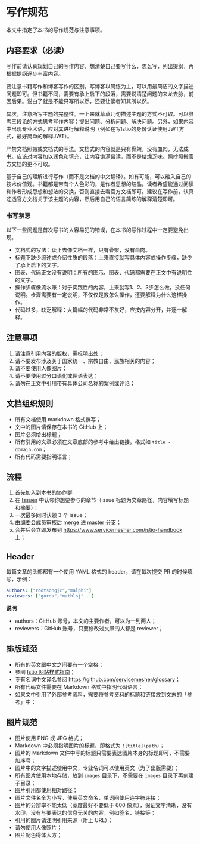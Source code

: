 # 写作规范

本文中指定了本书的写作规范与注意事项。

## 内容要求（必读）

写作前请认真规划自己的写作内容，想清楚自己要写什么，怎么写，列出提纲，再根据提纲逐步丰富内容。

要注意书籍写作和博客写作的区别。写博客以简练为主，可以用最简洁的文字描述问题即可。但书籍不同，需要有承上启下的段落，需要说清楚问题的来龙去脉，前因后果。说白了就是不能只写所以然，还要让读者知其所以然。

其次，注意所写主题的完整性。一上来就草草几句描述主题的方式不可取。可以参考三段论的方式思考写作内容：提出问题、分析问题、解决问题。另外，如果内容中出现专业术语，应对其进行解释说明（例如在写Istio的身份认证使用JWT方式，最好简单的解释JWT）。

严禁文档照搬或文档式的写法。文档式的内容就是只有骨架，没有血肉，无法成书。应该对内容加以润色和填充，让内容饱满易读，而不是枯燥乏味。照抄照搬官方文档的更不可取。

基于自己的理解进行写作（而不是文档的中文翻译）。如有可能，可以融入自己的技术价值观。书籍都是带有个人色彩的，是作者思想的结晶。读者希望能通过阅读和作者形成思想和想法的交换，否则直接去看官方文档即可。建议在写作前，认真吃透官方文档关于该主题的内容，然后用自己的语言简练的解释清楚即可。

### 书写禁忌

以下一些问题是首次写书的人容易犯的错误，在本书的写作过程中一定要避免出现。

- 文档式的写法：读上去像文档一样，只有骨架，没有血肉。
- 标题下缺少综述或介绍性质的段落：上来直接就写具体内容或操作步骤，缺少了承上启下的文字。
- 图表、代码正文没有说明：所有的图示、图表、代码都需要在正文中有说明性的文字。
- 操作步骤像流水账：对于实践性的内容，上来就写1、2、3步怎么做，没任何说明。步骤需要有一定说明，不仅仅是教怎么操作，还要解释为什么这样操作。
- 代码过多，缺乏解释：大篇幅的代码非常不友好，应按内容分开，并逐一解释。

## 注意事项

1. 请注意引用内容的版权，需标明出处；
1. 请不要发布涉及关于国家统一、宗教自由、民族相关的内容；
1. 请不要使用人像图片；
1. 请不要使用过分口语化或俚语表达；
1. 请勿在正文中引用带有具体公司名称的案例或评论；

## 文档组织规则

- 所有文档使用 markdown 格式撰写；
- 文中的图片请保存在本书的 GitHub 上；
- 图片必须给出标题；
- 所有引用的文章必须在文章底部的参考中给出链接，格式如 `title - domain.com`；
- 所有代码需要指明语言；

## 流程

1. 首先加入到本书的[协作群](https://github.com/servicemesher/istio-handbook/issues/42)
2. 在 [Issues](https://github.com/servicemesher/getting-started-with-knative/issues) 中认领你想要参与的章节（issue 标题为文章路径，内容填写标题和摘要）；
3. 一次最多同时认领 3 个 issue；
4. 由[编委会](editorial-board.md)成员审核后 merge 进 master 分支；
6. 合并后会立即发布到 <https://www.servicemesher.com/istio-handbook> 上；

## Header

每篇文章的头部都有一个使用 YAML 格式的 header，请在每次提交 PR 的时候填写，示例：

```yaml
authors: ["rootsongjc","malphi"]
reviewers: ["gorda","mathlsj"...]
```

**说明**

- authors：GitHub 账号，本文的主要作者，可以为一到两人；
- reviewers：GitHub 账号，只要修改过文章的人都是 reviewer；

## 排版规范

- 所有的英文跟中文之间要有一个空格；
- 参阅 [Istio 网站样式指南](https://istio.io/zh/about/contribute/style-guide/)；
- 专有名词中文译名参阅 <https://github.com/servicemesher/glossary>；
- 所有代码文件需要在 Markdown 格式中指明代码语言；
- 如果文中引用了外部参考资料，需要将参考资料的标题和链接放到文末的「参考」中；

## 图片规范

- 图片使用 PNG 或 JPG 格式；
- Markdown 中必须指明图片的标题，即格式为 `![title](path)`；
- 图片的 Markdown 文件中写的标题只需要表达图片本身的标题即可，不需要加序号；
- 图片中的文字描述使用中文，专业名词可以使用英文（为了出版需要）；
- 所有图片使用本地存储，放到 `images` 目录下，不需要在 `images` 目录下再创建子目录；
- 图片引用都使用相对路径；
- 图片文件名全为小写，使用英文命名，单词间使用连字符连接；
- 图片的分辨率不能太低（宽度最好不要低于 600 像素），保证文字清晰，没有水印，没有与要表达的信息无关的内容，例如签名、链接等；
- 引用的图片请注明引用来源（附上 URL）；
- 请勿使用人像照片；
- 图片配色得体大方；